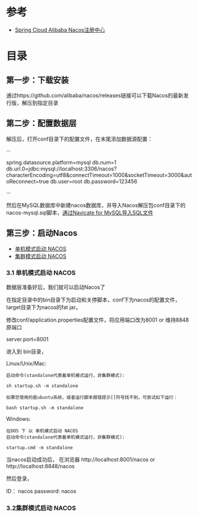 
# 参考
* [Spring Cloud Alibaba Nacos注册中心](https://mrbird.cc/Spring-Cloud-Alibaba-Nacos%E6%B3%A8%E5%86%8C%E4%B8%AD%E5%BF%83.html)


# 目录

## 第一步：下载安装

通过https://github.com/alibaba/nacos/releases链接可以下载Nacos的最新发行版，解压到指定目录

## 第二步：配置数据层

解压后，打开conf目录下的配置文件，在末尾添加数据源配置：

···

spring.datasource.platform=mysql
db.num=1
db.url.0=jdbc:mysql://localhost:3306/nacos?characterEncoding=utf8&connectTimeout=1000&socketTimeout=3000&autoReconnect=true
db.user=root
db.password=123456

···

然后在MySQL数据库中新建nacos数据库，并导入Nacos解压包conf目录下的nacos-mysql.sql脚本，[通过Navicate for MySQL导入SQL文件](https://help.aliyun.com/document_detail/36315.html)

## 第三步：启动Nacos

* [单机模式启动 NACOS](#单机模式启动-NACOS)
* [集群模式启动 NACOS](#3-.-2集群模式启动-NACOS)

### 3.1 单机模式启动 NACOS

数据层准备好后，我们就可以启动Nacos了

在指定目录中的bin目录下为启动和关停脚本，conf下为nacos的配置文件，target目录下为nacos的fat jar。

修改conf/application.properties配置文件，将应用端口改为8001 or 维持8848 原端口

server.port=8001

进入到 bin目录，

Linux/Unix/Mac:

    启动命令(standalone代表着单机模式运行，非集群模式):

    sh startup.sh -m standalone

    如果您使用的是ubuntu系统，或者运行脚本报错提示[[符号找不到，可尝试如下运行：

    bash startup.sh -m standalone

Windows:

    在DOS 下 以 单机模式启动 NACOS
    启动命令(standalone代表着单机模式运行，非集群模式):

    startup.cmd -m standalone
    
    
当nacos启动成功后， 在浏览器 http://localhost:8001/nacos or http://localhost:8848/nacos    

然后登录，

ID：       nacos
password:  nacos
    
### 3.2集群模式启动 NACOS
























